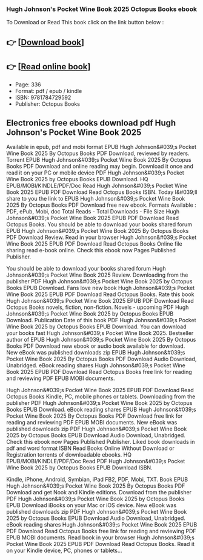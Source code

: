### Hugh Johnson's Pocket Wine Book 2025 Octopus Books ebook

To Download or Read This book click on the link button below :

## 👉  [**[Download book](http://get-pdfs.com/download.php?group=book&from=github.com&id=719965&lnk=1066 "Download book")**]

## 👉  [**[Read online book](http://get-pdfs.com/download.php?group=book&from=github.com&id=719965&lnk=1066 "Read online book")**]


* Page: 336
* Format: pdf / epub / kindle
* ISBN: 9781784729592
* Publisher: Octopus Books



## Electronics free ebooks download pdf Hugh Johnson's Pocket Wine Book 2025


Available in epub, pdf and mobi format EPUB Hugh Johnson&amp;#039;s Pocket Wine Book 2025 By Octopus Books PDF Download, reviewed by readers. Torrent EPUB Hugh Johnson&amp;#039;s Pocket Wine Book 2025 By Octopus Books PDF Download and online reading may begin. Download it once and read it on your PC or mobile device PDF Hugh Johnson&amp;#039;s Pocket Wine Book 2025 by Octopus Books EPUB Download. HQ EPUB/MOBI/KINDLE/PDF/Doc Read Hugh Johnson&amp;#039;s Pocket Wine Book 2025 EPUB PDF Download Read Octopus Books ISBN. Today I&amp;#039;ll share to you the link to EPUB Hugh Johnson&amp;#039;s Pocket Wine Book 2025 By Octopus Books PDF Download free new ebook. Formats Available : PDF, ePub, Mobi, doc Total Reads - Total Downloads - File Size Hugh Johnson&amp;#039;s Pocket Wine Book 2025 EPUB PDF Download Read Octopus Books. You should be able to download your books shared forum EPUB Hugh Johnson&amp;#039;s Pocket Wine Book 2025 By Octopus Books PDF Download Review. Read in your browser Hugh Johnson&amp;#039;s Pocket Wine Book 2025 EPUB PDF Download Read Octopus Books Online file sharing read e-book online. Check this ebook now Pages Published Publisher.

You should be able to download your books shared forum Hugh Johnson&amp;#039;s Pocket Wine Book 2025 Review. Downloading from the publisher PDF Hugh Johnson&amp;#039;s Pocket Wine Book 2025 by Octopus Books EPUB Download. Fans love new book Hugh Johnson&amp;#039;s Pocket Wine Book 2025 EPUB PDF Download Read Octopus Books. Rate this book Hugh Johnson&amp;#039;s Pocket Wine Book 2025 EPUB PDF Download Read Octopus Books novels, fiction, non-fiction. Novels - upcoming PDF Hugh Johnson&amp;#039;s Pocket Wine Book 2025 by Octopus Books EPUB Download. Publication Date of this book PDF Hugh Johnson&amp;#039;s Pocket Wine Book 2025 by Octopus Books EPUB Download. You can download your books fast Hugh Johnson&amp;#039;s Pocket Wine Book 2025. Bestseller author of EPUB Hugh Johnson&amp;#039;s Pocket Wine Book 2025 By Octopus Books PDF Download new ebook or audio book available for download. New eBook was published downloads zip EPUB Hugh Johnson&amp;#039;s Pocket Wine Book 2025 By Octopus Books PDF Download Audio Download, Unabridged. eBook reading shares Hugh Johnson&amp;#039;s Pocket Wine Book 2025 EPUB PDF Download Read Octopus Books free link for reading and reviewing PDF EPUB MOBI documents.

Hugh Johnson&amp;#039;s Pocket Wine Book 2025 EPUB PDF Download Read Octopus Books Kindle, PC, mobile phones or tablets. Downloading from the publisher PDF Hugh Johnson&amp;#039;s Pocket Wine Book 2025 by Octopus Books EPUB Download. eBook reading shares EPUB Hugh Johnson&amp;#039;s Pocket Wine Book 2025 By Octopus Books PDF Download free link for reading and reviewing PDF EPUB MOBI documents. New eBook was published downloads zip PDF Hugh Johnson&amp;#039;s Pocket Wine Book 2025 by Octopus Books EPUB Download Audio Download, Unabridged. Check this ebook now Pages Published Publisher. Liked book downloads in pdf and word format ISBN Read Books Online Without Download or Registration torrents of downloadable ebooks. HQ EPUB/MOBI/KINDLE/PDF/Doc Read PDF Hugh Johnson&amp;#039;s Pocket Wine Book 2025 by Octopus Books EPUB Download ISBN.

Kindle, iPhone, Android, Symbian, iPad FB2, PDF, Mobi, TXT. Book EPUB Hugh Johnson&amp;#039;s Pocket Wine Book 2025 By Octopus Books PDF Download and get Nook and Kindle editions. Download from the publisher PDF Hugh Johnson&amp;#039;s Pocket Wine Book 2025 by Octopus Books EPUB Download iBooks on your Mac or iOS device. New eBook was published downloads zip PDF Hugh Johnson&amp;#039;s Pocket Wine Book 2025 by Octopus Books EPUB Download Audio Download, Unabridged. eBook reading shares Hugh Johnson&amp;#039;s Pocket Wine Book 2025 EPUB PDF Download Read Octopus Books free link for reading and reviewing PDF EPUB MOBI documents. Read book in your browser Hugh Johnson&amp;#039;s Pocket Wine Book 2025 EPUB PDF Download Read Octopus Books. Read it on your Kindle device, PC, phones or tablets...





